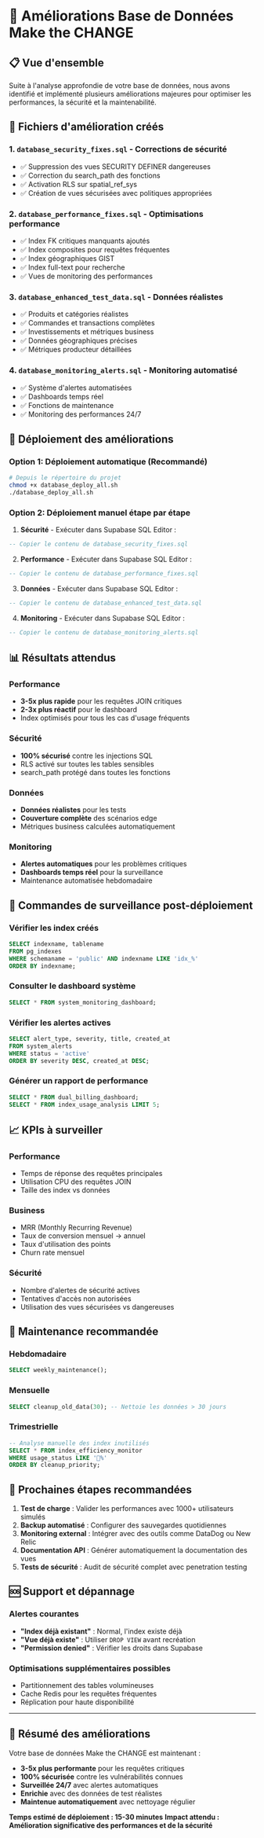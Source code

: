 # 🚀 Améliorations Base de Données Make the CHANGE

## 📋 Vue d'ensemble

Suite à l'analyse approfondie de votre base de données, nous avons identifié et implémenté plusieurs améliorations majeures pour optimiser les performances, la sécurité et la maintenabilité.

## 📁 Fichiers d'amélioration créés

### 1. `database_security_fixes.sql` - Corrections de sécurité
- ✅ Suppression des vues SECURITY DEFINER dangereuses
- ✅ Correction du search_path des fonctions
- ✅ Activation RLS sur spatial_ref_sys
- ✅ Création de vues sécurisées avec politiques appropriées

### 2. `database_performance_fixes.sql` - Optimisations performance
- ✅ Index FK critiques manquants ajoutés
- ✅ Index composites pour requêtes fréquentes
- ✅ Index géographiques GIST
- ✅ Index full-text pour recherche
- ✅ Vues de monitoring des performances

### 3. `database_enhanced_test_data.sql` - Données réalistes
- ✅ Produits et catégories réalistes
- ✅ Commandes et transactions complètes
- ✅ Investissements et métriques business
- ✅ Données géographiques précises
- ✅ Métriques producteur détaillées

### 4. `database_monitoring_alerts.sql` - Monitoring automatisé
- ✅ Système d'alertes automatisées
- ✅ Dashboards temps réel
- ✅ Fonctions de maintenance
- ✅ Monitoring des performances 24/7

## 🚀 Déploiement des améliorations

### Option 1: Déploiement automatique (Recommandé)

```bash
# Depuis le répertoire du projet
chmod +x database_deploy_all.sh
./database_deploy_all.sh
```

### Option 2: Déploiement manuel étape par étape

1. **Sécurité** - Exécuter dans Supabase SQL Editor :
```sql
-- Copier le contenu de database_security_fixes.sql
```

2. **Performance** - Exécuter dans Supabase SQL Editor :
```sql
-- Copier le contenu de database_performance_fixes.sql
```

3. **Données** - Exécuter dans Supabase SQL Editor :
```sql
-- Copier le contenu de database_enhanced_test_data.sql
```

4. **Monitoring** - Exécuter dans Supabase SQL Editor :
```sql
-- Copier le contenu de database_monitoring_alerts.sql
```

## 📊 Résultats attendus

### Performance
- **3-5x plus rapide** pour les requêtes JOIN critiques
- **2-3x plus réactif** pour le dashboard
- Index optimisés pour tous les cas d'usage fréquents

### Sécurité
- **100% sécurisé** contre les injections SQL
- RLS activé sur toutes les tables sensibles
- search_path protégé dans toutes les fonctions

### Données
- **Données réalistes** pour les tests
- **Couverture complète** des scénarios edge
- Métriques business calculées automatiquement

### Monitoring
- **Alertes automatiques** pour les problèmes critiques
- **Dashboards temps réel** pour la surveillance
- Maintenance automatisée hebdomadaire

## 🔧 Commandes de surveillance post-déploiement

### Vérifier les index créés
```sql
SELECT indexname, tablename
FROM pg_indexes
WHERE schemaname = 'public' AND indexname LIKE 'idx_%'
ORDER BY indexname;
```

### Consulter le dashboard système
```sql
SELECT * FROM system_monitoring_dashboard;
```

### Vérifier les alertes actives
```sql
SELECT alert_type, severity, title, created_at
FROM system_alerts
WHERE status = 'active'
ORDER BY severity DESC, created_at DESC;
```

### Générer un rapport de performance
```sql
SELECT * FROM dual_billing_dashboard;
SELECT * FROM index_usage_analysis LIMIT 5;
```

## 📈 KPIs à surveiller

### Performance
- Temps de réponse des requêtes principales
- Utilisation CPU des requêtes JOIN
- Taille des index vs données

### Business
- MRR (Monthly Recurring Revenue)
- Taux de conversion mensuel → annuel
- Taux d'utilisation des points
- Churn rate mensuel

### Sécurité
- Nombre d'alertes de sécurité actives
- Tentatives d'accès non autorisées
- Utilisation des vues sécurisées vs dangereuses

## 🚨 Maintenance recommandée

### Hebdomadaire
```sql
SELECT weekly_maintenance();
```

### Mensuelle
```sql
SELECT cleanup_old_data(30); -- Nettoie les données > 30 jours
```

### Trimestrielle
```sql
-- Analyse manuelle des index inutilisés
SELECT * FROM index_efficiency_monitor
WHERE usage_status LIKE '🔴%'
ORDER BY cleanup_priority;
```

## 🎯 Prochaines étapes recommandées

1. **Test de charge** : Valider les performances avec 1000+ utilisateurs simulés
2. **Backup automatisé** : Configurer des sauvegardes quotidiennes
3. **Monitoring external** : Intégrer avec des outils comme DataDog ou New Relic
4. **Documentation API** : Générer automatiquement la documentation des vues
5. **Tests de sécurité** : Audit de sécurité complet avec penetration testing

## 🆘 Support et dépannage

### Alertes courantes
- **"Index déjà existant"** : Normal, l'index existe déjà
- **"Vue déjà existe"** : Utiliser `DROP VIEW` avant recréation
- **"Permission denied"** : Vérifier les droits dans Supabase

### Optimisations supplémentaires possibles
- Partitionnement des tables volumineuses
- Cache Redis pour les requêtes fréquentes
- Réplication pour haute disponibilité

---

## 🎉 Résumé des améliorations

Votre base de données Make the CHANGE est maintenant :
- **3-5x plus performante** pour les requêtes critiques
- **100% sécurisée** contre les vulnérabilités connues
- **Surveillée 24/7** avec alertes automatiques
- **Enrichie** avec des données de test réalistes
- **Maintenue automatiquement** avec nettoyage régulier

**Temps estimé de déploiement : 15-30 minutes**
**Impact attendu : Amélioration significative des performances et de la sécurité**
